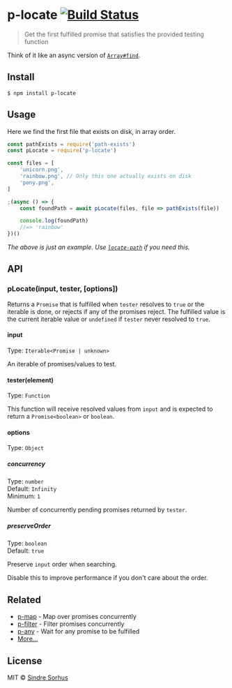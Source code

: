 # p-locate [![Build Status](https://travis-ci.org/sindresorhus/p-locate.svg?branch=master)](https://travis-ci.org/sindresorhus/p-locate)

> Get the first fulfilled promise that satisfies the provided testing function

Think of it like an async version of [`Array#find`](https://developer.mozilla.org/en/docs/Web/JavaScript/Reference/Global_Objects/Array/find).

## Install

```
$ npm install p-locate
```

## Usage

Here we find the first file that exists on disk, in array order.

```js
const pathExists = require('path-exists')
const pLocate = require('p-locate')

const files = [
    'unicorn.png',
    'rainbow.png', // Only this one actually exists on disk
    'pony.png',
]

;(async () => {
    const foundPath = await pLocate(files, file => pathExists(file))

    console.log(foundPath)
    //=> 'rainbow'
})()
```

_The above is just an example. Use [`locate-path`](https://github.com/sindresorhus/locate-path) if you need this._

## API

### pLocate(input, tester, [options])

Returns a `Promise` that is fulfilled when `tester` resolves to `true` or the iterable is done, or rejects if any of the promises reject. The fulfilled value is the current iterable value or `undefined` if `tester` never resolved to `true`.

#### input

Type: `Iterable<Promise | unknown>`

An iterable of promises/values to test.

#### tester(element)

Type: `Function`

This function will receive resolved values from `input` and is expected to return a `Promise<boolean>` or `boolean`.

#### options

Type: `Object`

##### concurrency

Type: `number`<br>
Default: `Infinity`<br>
Minimum: `1`

Number of concurrently pending promises returned by `tester`.

##### preserveOrder

Type: `boolean`<br>
Default: `true`

Preserve `input` order when searching.

Disable this to improve performance if you don't care about the order.

## Related

-   [p-map](https://github.com/sindresorhus/p-map) - Map over promises concurrently
-   [p-filter](https://github.com/sindresorhus/p-filter) - Filter promises concurrently
-   [p-any](https://github.com/sindresorhus/p-any) - Wait for any promise to be fulfilled
-   [More…](https://github.com/sindresorhus/promise-fun)

## License

MIT © [Sindre Sorhus](https://sindresorhus.com)
